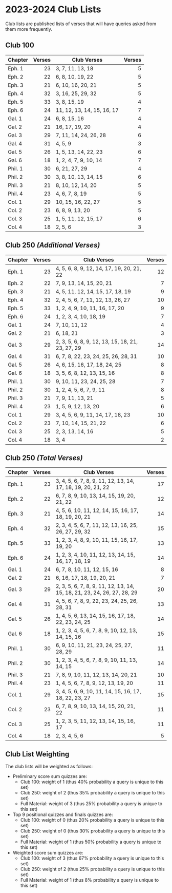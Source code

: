 # 2023-2024 Club Lists

Club lists are published lists of verses that will have queries asked from them
more frequently.

## Club 100

| Chapter | Verses | Club Verses                | Verses |
|---------|-------:|----------------------------|-------:|
| Eph. 1  |     23 | 3, 7, 11, 13, 18           |      5 |
| Eph. 2  |     22 | 6, 8, 10, 19, 22           |      5 |
| Eph. 3  |     21 | 6, 10, 16, 20, 21          |      5 |
| Eph. 4  |     32 | 3, 16, 25, 29, 32          |      5 |
| Eph. 5  |     33 | 3, 8, 15, 19               |      4 |
| Eph. 6  |     24 | 11, 12, 13, 14, 15, 16, 17 |      7 |
| Gal. 1  |     24 | 6, 8, 15, 16               |      4 |
| Gal. 2  |     21 | 16, 17, 19, 20             |      4 |
| Gal. 3  |     29 | 7, 11, 14, 24, 26, 28      |      6 |
| Gal. 4  |     31 | 4, 5, 9                    |      3 |
| Gal. 5  |     26 | 1, 5, 13, 14, 22, 23       |      6 |
| Gal. 6  |     18 | 1, 2, 4, 7, 9, 10, 14      |      7 |
| Phil. 1 |     30 | 6, 21, 27, 29              |      4 |
| Phil. 2 |     30 | 3, 8, 10, 13, 14, 15       |      6 |
| Phil. 3 |     21 | 8, 10, 12, 14, 20          |      5 |
| Phil. 4 |     23 | 4, 6, 7, 8, 19             |      5 |
| Col. 1  |     29 | 10, 15, 16, 22, 27         |      5 |
| Col. 2  |     23 | 6, 8, 9, 13, 20            |      5 |
| Col. 3  |     25 | 1, 5, 11, 12, 15, 17       |      6 |
| Col. 4  |     18 | 2, 5, 6                    |      3 |

## Club 250 *(Additional Verses)*

| Chapter | Verses | Club Verses                                      | Verses |
|---------|-------:|--------------------------------------------------|-------:|
| Eph. 1  |     23 | 4, 5, 6, 8, 9, 12, 14, 17, 19, 20, 21, 22        |     12 |
| Eph. 2  |     22 | 7, 9, 13, 14, 15, 20, 21                         |      7 |
| Eph. 3  |     21 | 4, 5, 11, 12, 14, 15, 17, 18, 19                 |      9 |
| Eph. 4  |     32 | 2, 4, 5, 6, 7, 11, 12, 13, 26, 27                |     10 |
| Eph. 5  |     33 | 1, 2, 4, 9, 10, 11, 16, 17, 20                   |      9 |
| Eph. 6  |     24 | 1, 2, 3, 4, 10, 18, 19                           |      7 |
| Gal. 1  |     24 | 7, 10, 11, 12                                    |      4 |
| Gal. 2  |     21 | 6, 18, 21                                        |      3 |
| Gal. 3  |     29 | 2, 3, 5, 6, 8, 9, 12, 13, 15, 18, 21, 23, 27, 29 |     14 |
| Gal. 4  |     31 | 6, 7, 8, 22, 23, 24, 25, 26, 28, 31              |     10 |
| Gal. 5  |     26 | 4, 6, 15, 16, 17, 18, 24, 25                     |      8 |
| Gal. 6  |     18 | 3, 5, 6, 8, 12, 13, 15, 16                       |      8 |
| Phil. 1 |     30 | 9, 10, 11, 23, 24, 25, 28                        |      7 |
| Phil. 2 |     30 | 1, 2, 4, 5, 6, 7, 9, 11                          |      8 |
| Phil. 3 |     21 | 7, 9, 11, 13, 21                                 |      5 |
| Phil. 4 |     23 | 1, 5, 9, 12, 13, 20                              |      6 |
| Col. 1  |     29 | 3, 4, 5, 6, 9, 11, 14, 17, 18, 23                |     10 |
| Col. 2  |     23 | 7, 10, 14, 15, 21, 22                            |      6 |
| Col. 3  |     25 | 2, 3, 13, 14, 16                                 |      5 |
| Col. 4  |     18 | 3, 4                                             |      2 |

## Club 250 *(Total Verses)*

| Chapter | Verses | Club Verses                                                             | Verses |
|---------|-------:|-------------------------------------------------------------------------|-------:|
| Eph. 1  |     23 | 3, 4, 5, 6, 7, 8, 9, 11, 12, 13, 14, 17, 18, 19, 20, 21, 22             |     17 |
| Eph. 2  |     22 | 6, 7, 8, 9, 10, 13, 14, 15, 19, 20, 21, 22                              |     12 |
| Eph. 3  |     21 | 4, 5, 6, 10, 11, 12, 14, 15, 16, 17, 18, 19, 20, 21                     |     14 |
| Eph. 4  |     32 | 2, 3, 4, 5, 6, 7, 11, 12, 13, 16, 25, 26, 27, 29, 32                    |     15 |
| Eph. 5  |     33 | 1, 2, 3, 4, 8, 9, 10, 11, 15, 16, 17, 19, 20                            |     13 |
| Eph. 6  |     24 | 1, 2, 3, 4, 10, 11, 12, 13, 14, 15, 16, 17, 18, 19                      |     14 |
| Gal. 1  |     24 | 6, 7, 8, 10, 11, 12, 15, 16                                             |      8 |
| Gal. 2  |     21 | 6, 16, 17, 18, 19, 20, 21                                               |      7 |
| Gal. 3  |     29 | 2, 3, 5, 6, 7, 8, 9, 11, 12, 13, 14, 15, 18, 21, 23, 24, 26, 27, 28, 29 |     20 |
| Gal. 4  |     31 | 4, 5, 6, 7, 8, 9, 22, 23, 24, 25, 26, 28, 31                            |     13 |
| Gal. 5  |     26 | 1, 4, 5, 6, 13, 14, 15, 16, 17, 18, 22, 23, 24, 25                      |     14 |
| Gal. 6  |     18 | 1, 2, 3, 4, 5, 6, 7, 8, 9, 10, 12, 13, 14, 15, 16                       |     15 |
| Phil. 1 |     30 | 6, 9, 10, 11, 21, 23, 24, 25, 27, 28, 29                                |     11 |
| Phil. 2 |     30 | 1, 2, 3, 4, 5, 6, 7, 8, 9, 10, 11, 13, 14, 15                           |     14 |
| Phil. 3 |     21 | 7, 8, 9, 10, 11, 12, 13, 14, 20, 21                                     |     10 |
| Phil. 4 |     23 | 1, 4, 5, 6, 7, 8, 9, 12, 13, 19, 20                                     |     11 |
| Col. 1  |     29 | 3, 4, 5, 6, 9, 10, 11, 14, 15, 16, 17, 18, 22, 23, 27                   |     15 |
| Col. 2  |     23 | 6, 7, 8, 9, 10, 13, 14, 15, 20, 21, 22                                  |     11 |
| Col. 3  |     25 | 1, 2, 3, 5, 11, 12, 13, 14, 15, 16, 17                                  |     11 |
| Col. 4  |     18 | 2, 3, 4, 5, 6                                                           |      5 |

## Club List Weighting

The club lists will be weighted as follows:

- Preliminary score sum quizzes are:
    - Club 100: weight of 1 (thus 40% probability a query is unique to this set)
    - Club 250: weight of 2 (thus 35% probability a query is unique to this set)
    - Full Material: weight of 3 (thus 25% probability a query is unique to this set)
- Top 9 positional quizzes and finals quizzes are:
    - Club 100: weight of 0 (thus 20% probability a query is unique to this set)
    - Club 250: weight of 0 (thus 30% probability a query is unique to this set)
    - Full Material: weight of 1 (thus 50% probability a query is unique to this set)
- Weighted score sum quizzes are:
    - Club 100: weight of 3 (thus 67% probability a query is unique to this set)
    - Club 250: weight of 2 (thus 25% probability a query is unique to this set)
    - Full Material: weight of 1 (thus 8% probability a query is unique to this set)
